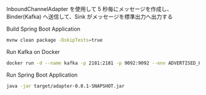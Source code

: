 InboundChannelAdapter を使用して 5 秒毎にメッセージを作成し、Binder(Kafka) へ送信して、Sink がメッセージを標準出力へ出力する

Build Spring Boot Application
```bash
mvnw clean package -DskipTests=true
```

Run Kafka on Docker
```bash
docker run -d --name kafka -p 2181:2181 -p 9092:9092 --env ADVERTISED_HOST=127.0.0.1 --env ADVERTISED_PORT=9092 spotify/kafka
```

Run Spring Boot Application
```bash
java -jar target/adapter-0.0.1-SNAPSHOT.jar
```